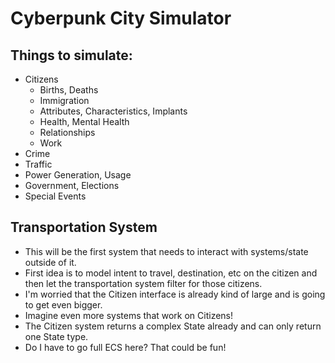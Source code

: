 # Cyberpunk City Simulator

## Things to simulate:

- Citizens
  - Births, Deaths
  - Immigration
  - Attributes, Characteristics, Implants
  - Health, Mental Health
  - Relationships
  - Work
- Crime
- Traffic
- Power Generation, Usage
- Government, Elections
- Special Events

## Transportation System

- This will be the first system that needs to interact with systems/state outside of it.
- First idea is to model intent to travel, destination, etc on the citizen and then let the transportation system filter for those citizens.
- I'm worried that the Citizen interface is already kind of large and is going to get even bigger.
- Imagine even more systems that work on Citizens!
- The Citizen system returns a complex State already and can only return one State type.
- Do I have to go full ECS here? That could be fun!
